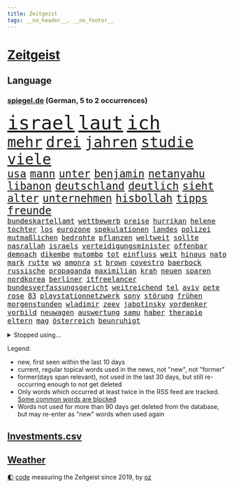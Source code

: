```yaml
---
title: Zeitgeist
tags: __no_header__, __no_footer__
---
```


# [Zeitgeist](https://oliz.io/zeitgeist/)

## Language

<h3><a href="https://www.spiegel.de" target="_blank">spiegel.de</a> (German, 5 to 2 occurrences)</h3>
<p style="font-family:monospace">
<span style="font-size:32pt"><a href="news_links.html#israel" class="current">israel</a></span>
<span style="font-size:32pt"><a href="news_links.html#laut" class="current">laut</a></span>
<span style="font-size:32pt"><a href="news_links.html#ich" class="current">ich</a></span>
<br>
<span style="font-size:25pt"><a href="news_links.html#mehr" class="current">mehr</a></span>
<span style="font-size:25pt"><a href="news_links.html#drei" class="current">drei</a></span>
<span style="font-size:25pt"><a href="news_links.html#jahren" class="current">jahren</a></span>
<span style="font-size:25pt"><a href="news_links.html#studie" class="current">studie</a></span>
<span style="font-size:25pt"><a href="news_links.html#viele" class="current">viele</a></span>
<br>
<span style="font-size:18pt"><a href="news_links.html#usa" class="current">usa</a></span>
<span style="font-size:18pt"><a href="news_links.html#mann" class="current">mann</a></span>
<span style="font-size:18pt"><a href="news_links.html#unter" class="current">unter</a></span>
<span style="font-size:18pt"><a href="news_links.html#benjamin" class="current">benjamin</a></span>
<span style="font-size:18pt"><a href="news_links.html#netanyahu" class="current">netanyahu</a></span>
<span style="font-size:18pt"><a href="news_links.html#libanon" class="current">libanon</a></span>
<span style="font-size:18pt"><a href="news_links.html#deutschland" class="current">deutschland</a></span>
<span style="font-size:18pt"><a href="news_links.html#deutlich" class="current">deutlich</a></span>
<span style="font-size:18pt"><a href="news_links.html#sieht" class="current">sieht</a></span>
<span style="font-size:18pt"><a href="news_links.html#alter" class="current">alter</a></span>
<span style="font-size:18pt"><a href="news_links.html#unternehmen" class="current">unternehmen</a></span>
<span style="font-size:18pt"><a href="news_links.html#hisbollah" class="current">hisbollah</a></span>
<span style="font-size:18pt"><a href="news_links.html#tipps" class="current">tipps</a></span>
<span style="font-size:18pt"><a href="news_links.html#freunde" class="current">freunde</a></span>
<br>
<span style="font-size:12pt"><a href="news_links.html#bundeskartellamt" class="current">bundeskartellamt</a></span>
<span style="font-size:12pt"><a href="news_links.html#wettbewerb" class="current">wettbewerb</a></span>
<span style="font-size:12pt"><a href="news_links.html#preise" class="current">preise</a></span>
<span style="font-size:12pt"><a href="news_links.html#hurrikan" class="current">hurrikan</a></span>
<span style="font-size:12pt"><a href="news_links.html#helene" class="current">helene</a></span>
<span style="font-size:12pt"><a href="news_links.html#tochter" class="current">tochter</a></span>
<span style="font-size:12pt"><a href="news_links.html#los" class="current">los</a></span>
<span style="font-size:12pt"><a href="news_links.html#eurozone" class="current">eurozone</a></span>
<span style="font-size:12pt"><a href="news_links.html#spekulationen" class="current">spekulationen</a></span>
<span style="font-size:12pt"><a href="news_links.html#landes" class="current">landes</a></span>
<span style="font-size:12pt"><a href="news_links.html#polizei" class="current">polizei</a></span>
<span style="font-size:12pt"><a href="news_links.html#mutmaßlichen" class="current">mutmaßlichen</a></span>
<span style="font-size:12pt"><a href="news_links.html#bedrohte" class="new">bedrohte</a></span>
<span style="font-size:12pt"><a href="news_links.html#pflanzen" class="current">pflanzen</a></span>
<span style="font-size:12pt"><a href="news_links.html#weltweit" class="current">weltweit</a></span>
<span style="font-size:12pt"><a href="news_links.html#sollte" class="current">sollte</a></span>
<span style="font-size:12pt"><a href="news_links.html#nasrallah" class="current">nasrallah</a></span>
<span style="font-size:12pt"><a href="news_links.html#israels" class="current">israels</a></span>
<span style="font-size:12pt"><a href="news_links.html#verteidigungsminister" class="current">verteidigungsminister</a></span>
<span style="font-size:12pt"><a href="news_links.html#offenbar" class="current">offenbar</a></span>
<span style="font-size:12pt"><a href="news_links.html#demnach" class="current">demnach</a></span>
<span style="font-size:12pt"><a href="news_links.html#dikembe" class="new">dikembe</a></span>
<span style="font-size:12pt"><a href="news_links.html#mutombo" class="new">mutombo</a></span>
<span style="font-size:12pt"><a href="news_links.html#tot" class="current">tot</a></span>
<span style="font-size:12pt"><a href="news_links.html#einfluss" class="current">einfluss</a></span>
<span style="font-size:12pt"><a href="news_links.html#weit" class="current">weit</a></span>
<span style="font-size:12pt"><a href="news_links.html#hinaus" class="current">hinaus</a></span>
<span style="font-size:12pt"><a href="news_links.html#nato" class="current">nato</a></span>
<span style="font-size:12pt"><a href="news_links.html#mark" class="current">mark</a></span>
<span style="font-size:12pt"><a href="news_links.html#rutte" class="new">rutte</a></span>
<span style="font-size:12pt"><a href="news_links.html#wo" class="current">wo</a></span>
<span style="font-size:12pt"><a href="news_links.html#amonra" class="new">amonra</a></span>
<span style="font-size:12pt"><a href="news_links.html#st" class="current">st</a></span>
<span style="font-size:12pt"><a href="news_links.html#brown" class="current">brown</a></span>
<span style="font-size:12pt"><a href="news_links.html#covestro" class="new">covestro</a></span>
<span style="font-size:12pt"><a href="news_links.html#baerbock" class="current">baerbock</a></span>
<span style="font-size:12pt"><a href="news_links.html#russische" class="current">russische</a></span>
<span style="font-size:12pt"><a href="news_links.html#propaganda" class="current">propaganda</a></span>
<span style="font-size:12pt"><a href="news_links.html#maximilian" class="current">maximilian</a></span>
<span style="font-size:12pt"><a href="news_links.html#krah" class="current">krah</a></span>
<span style="font-size:12pt"><a href="news_links.html#neuen" class="current">neuen</a></span>
<span style="font-size:12pt"><a href="news_links.html#sparen" class="current">sparen</a></span>
<span style="font-size:12pt"><a href="news_links.html#nordkorea" class="current">nordkorea</a></span>
<span style="font-size:12pt"><a href="news_links.html#berliner" class="current">berliner</a></span>
<span style="font-size:12pt"><a href="news_links.html#itfreelancer" class="new">itfreelancer</a></span>
<span style="font-size:12pt"><a href="news_links.html#bundesverfassungsgericht" class="current">bundesverfassungsgericht</a></span>
<span style="font-size:12pt"><a href="news_links.html#weitreichend" class="new">weitreichend</a></span>
<span style="font-size:12pt"><a href="news_links.html#tel" class="current">tel</a></span>
<span style="font-size:12pt"><a href="news_links.html#aviv" class="current">aviv</a></span>
<span style="font-size:12pt"><a href="news_links.html#pete" class="new">pete</a></span>
<span style="font-size:12pt"><a href="news_links.html#rose" class="current">rose</a></span>
<span style="font-size:12pt"><a href="news_links.html#83" class="current">83</a></span>
<span style="font-size:12pt"><a href="news_links.html#playstationnetzwerk" class="new">playstationnetzwerk</a></span>
<span style="font-size:12pt"><a href="news_links.html#sony" class="current">sony</a></span>
<span style="font-size:12pt"><a href="news_links.html#störung" class="current">störung</a></span>
<span style="font-size:12pt"><a href="news_links.html#frühen" class="current">frühen</a></span>
<span style="font-size:12pt"><a href="news_links.html#morgenstunden" class="new">morgenstunden</a></span>
<span style="font-size:12pt"><a href="news_links.html#wladimir" class="current">wladimir</a></span>
<span style="font-size:12pt"><a href="news_links.html#zeev" class="new">zeev</a></span>
<span style="font-size:12pt"><a href="news_links.html#jabotinsky" class="new">jabotinsky</a></span>
<span style="font-size:12pt"><a href="news_links.html#vordenker" class="new">vordenker</a></span>
<span style="font-size:12pt"><a href="news_links.html#vorbild" class="current">vorbild</a></span>
<span style="font-size:12pt"><a href="news_links.html#neuwagen" class="current">neuwagen</a></span>
<span style="font-size:12pt"><a href="news_links.html#auswertung" class="current">auswertung</a></span>
<span style="font-size:12pt"><a href="news_links.html#samu" class="new">samu</a></span>
<span style="font-size:12pt"><a href="news_links.html#haber" class="new">haber</a></span>
<span style="font-size:12pt"><a href="news_links.html#therapie" class="current">therapie</a></span>
<span style="font-size:12pt"><a href="news_links.html#eltern" class="current">eltern</a></span>
<span style="font-size:12pt"><a href="news_links.html#mag" class="current">mag</a></span>
<span style="font-size:12pt"><a href="news_links.html#österreich" class="current">österreich</a></span>
<span style="font-size:12pt"><a href="news_links.html#beunruhigt" class="new">beunruhigt</a></span>
</p>
<details>
<summary>Stopped using...</summary>
<p class="former" style="font-size:12pt">
besiegt(1441) appelliert(1440) handeln(1440) nationalspieler(1440) twitter(1440) bemüht(1439) flüchtlinge(1439) sicherheitsbehörden(1439) depressionen(1438) investoren(1438) tobt(1438) zugang(1438) ankündigung(1437) erscheinen(1437) geschäfte(1437) krankenhäuser(1437) verhängt(1437) erdoğan(1436) genommen(1436) mordes(1436) rückschlag(1436) schlechten(1436) bundesweit(1435) planeten(1435) studierenden(1435) bildung(1434) energien(1434) entscheidungen(1434) himmel(1434) liste(1434) preisen(1434) untersuchungen(1434) versteigert(1434) gemeldet(1433) unabhängige(1433) abgang(1432) carsten(1432) genannt(1432) saß(1432) strengere(1432) widerspricht(1432) überlebte(1432) arbeitgeber(1431) bloß(1431) entdecken(1431) jahrhundert(1431) prüfung(1431) schildert(1431) übersicht(1431) journalisten(1430) stoßen(1430) verpflichtet(1430) beschwerden(1429) theater(1429) verschärfen(1429) 2017(1428) mahnt(1428) verschwand(1428) geburt(1427) halben(1427) ausbau(1426) dürften(1426) system(1426) 1500(1425) fortgesetzt(1425) west(1425) unterschiedlich(1424) mieter(1423) torhüter(1423) trennen(1423) 1000(1422) begann(1422) entscheidenden(1422) verteidigen(1422) abgehört(1421) ermittlern(1420) ehe(1419) sinn(1419) geprägt(1418) mehrerer(1417) wirbt(1417) anzeichen(1416) hinten(1416) kevin(1416) kommende(1416) gewinn(1415) produkte(1415) schriftsteller(1415) visier(1415) rentner(1412) warm(1412) außerhalb(1411) katar(1410) spenden(1410) whatsapp(1407) händler(1405) not(1405) schneider(1405) zeigten(1403) hilfen(1402) verkehr(1400) abgeschlossen(1399) gewarnt(1397) foto(1390) smartphones(1389) identität(1386) ära(1385) berichtete(1341) josef(1293) abgestürzt(1262) airline(1245) arbeitsmarkt(1211) 38(1209) novak(1183) seither(1182) arme(1176) zugestimmt(1156) dörfer(1135) moderner(1108) verletzten(1106) irritiert(1093) entstanden(1090) entlasten(1087) worum(1085) ruhestand(1073) magazin(1055) ostdeutschland(1051) verteidiger(1049) lieferungen(1048) betrüger(1044) fußballs(1029) airlines(1027) entsteht(1021) seltene(1020) finnland(1006) texte(1006) natürlich(1001) erschwert(993) gefechte(983) verkündete(982) lemke(979) desto(974) flughäfen(949) heißen(949) brüder(946) verwaltung(937) versagen(936) lücken(921) nebenbei(920) baustelle(915) kriegsbeginn(905) besetzten(899) fox(888) fernen(883) isoliert(857) ehrt(854) verzweiflung(842) japanische(834) kühnert(833) verhaftung(830) weltrekord(826) profi(821) newsletter(814) 16jähriger(806) trans(801) folgten(790) gehirn(781) freispruch(780) subventionen(775) drohnenangriff(772) ganzes(761) begrenzen(756) frühjahr(756) 63(753) rätseln(741) überreste(740) emissionen(723) vaters(721) versehen(706) knappe(704) männliche(704) staatsanwalt(703) großeinsatz(700) auszeichnung(699) fängt(681) verehrt(678) billigt(674) geheim(669) staates(669) kampfjets(666) finanzaufsicht(665) testet(662) djokovic(655) fenster(654) steigern(650) flogen(649) colorado(645) trauern(642) gestalten(640) berufseinstieg(637) opfers(637) wiener(636) tourismus(629) pokal(620) viertagewoche(619) boom(618) leistungen(610) minderjährige(609) vermögen(601) miete(599) openai(597) jene(596) getragen(595) baden(591) bürokratie(591) neunzigerjahren(591) bremst(589) ausgerufen(588) eskalierte(587) dennis(583) jäger(582) 2007(575) zuckerberg(573) loswerden(570) lieferte(569) alonso(567) unterbrechung(567) ausschluss(566) zogen(556) tragischen(549) protestaktion(545) bestreiten(543) sommerspielen(535) umsetzen(534) arbeitskräfte(531) unterschiede(530) konkurrent(529) 13jährige(528) spiegeltalk(528) 800(522) dringt(522) kleinflugzeug(515) gewalttaten(514) härtere(511) beine(510) hoeneß(510) luxus(503) horror(502) straßenverkehr(495) arabischen(493) seniorin(492) drogenhandel(485) inhaftierte(485) fossile(479) beckenbauer(467) objekte(467) sizilien(459) indischer(454) zügen(450) abends(446) quellen(444) basis(443) durchgreifen(442) lebend(442) 30jähriger(441) pass(436) heimem(435) dfbfrauen(427) diskriminierung(421) politikerinnen(420) heim(418) palästinensische(418) spdchef(418) perfide(417) brutaler(415) teuerste(414) froh(410) psyche(408) folter(406) geöffnet(405) albtraum(403) belohnt(403) geprüft(398) abschieben(397) parlamentswahl(397) erschweren(395) ausscheiden(394) rasche(394) debütant(392) ausnahmezustand(391) welten(390) angefahren(388) dauerte(387) spanischer(386) xabi(386) tisch(384) kontrollverlust(377) sperrte(374) spdgeneralsekretär(364) rotes(358) vergehen(358) aserbaidschan(356) bunt(356) singen(355) harsche(354) noten(354) verheiratet(354) auftritte(353) dankbar(350) organisatoren(350) proben(350) eröffnung(348) eustaaten(348) weinen(346) volle(345) waffenruhe(345) grenzregion(342) flüchtig(339) ddr(334) gerechnet(332) nominierung(331) stimmte(331) lasst(328) wiedervereinigung(328) ratschläge(326) gazastreifens(325) hamasanführer(325) hongkong(325) kundgebung(325) propalästinensische(325) hamasgeiseln(323) interne(319) schwaben(317) luxushotel(316) stadien(316) neonazis(314) bezahlkarte(311) recep(311) tayyip(311) beihilfe(310) herbe(310) häftlinge(306) stille(305) eminem(304) 16jährigen(302) schwindet(302) veränderung(302) wegfallen(302) friedlich(300) airports(297) magic(297) fluggäste(296) signalisiert(296) britisches(294) eigenem(294) kostenlos(294) copa(293) manch(293) tim(293) erlässt(291) beteiligen(283) ostdeutschen(283) bedrängnis(282) unverletzt(282) verspätung(281) bernd(280) dialoge(280) zerstritten(280) po(278) fach(277) exprofi(276) abgeordneter(274) vergleichsweise(273) präsent(272) vorfällen(269) flagge(266) riesigen(266) staatssekretär(265) fabrik(263) kragen(263) machtwechsel(262) ostdeutsche(261) interessieren(258) füllen(257) schimpft(257) donbass(250) verpflichten(250) abermals(249) normalerweise(248) firmenchef(247) herber(247) besonderes(245) öffnete(245) erfolgreichen(243) zeitenwende(241) flugzeugs(239) halbinsel(239) katz(239) 2009(238) passagier(238) spektakuläres(238) hai(237) holten(236) darsteller(234) pausieren(234) klamotten(232) triebwerk(232) browser(230) gegenmaßnahmen(229) pünktlich(229) milch(228) piloten(228) charlotte(227) territorium(226) begraben(225) konkurrentin(225) original(225) strategisch(225) wüste(225) contest(224) eurovision(224) insolvente(224) entscheidender(223) gratuliert(222) manipulation(222) reihenweise(220) sophie(220) finanzielle(219) gitarrist(219) spottet(219) ausüben(218) hitlergruß(218) jonas(217) landrat(215) riefen(215) leichnam(214) hing(213) wald(213) schwein(212) unfair(212) vorgesehen(212) politikum(211) extremismus(210) albion(209) boateng(209) jérôme(209) sportlichen(208) jordan(207) gefälschter(206) verzögern(206) lebenswerk(205) blau(204) chinesisches(204) geschichten(204) inhalt(204) regenfällen(204) umgekehrt(204) unmöglich(204) sinkenden(203) gefeuert(200) befragt(199) starkoch(199) oberhausen(198) bluttat(197) spitzen(196) 17jähriger(194) reklamiert(194) seltsamen(194) fußgänger(193) virus(193) auszeit(191) einfuhr(190) aktivitäten(189) abwesenheit(188) dortmunds(187) dublin(187) gewitter(187) versöhnung(186) bulgarien(184) tasche(184) thüringische(184) ampelpolitiker(183) ringe(182) ostdeutscher(181) andrang(180) bundesamtes(180) lizenz(179) mail(179) fehlern(178) internen(178) kaputt(178) küken(178) landeskriminalamt(177) schnellste(177) vertritt(177) pole(176) schöne(176) gates(175) vorlage(175) wahren(175) messerangriff(173) 18jährigen(172) montenegro(172) westdeutschland(171) strafzölle(170) aktie(169) anwesen(168) strahlkraft(168) techkonzerne(168) akademische(167) kasia(167) lenhardt(167) wirklichkeit(167) jansen(164) menschenrechtler(164) vegane(164) gruß(163) kibbuz(163) lasse(163) präsidentschaftskandidaten(163) brutale(162) integration(162) kretschmann(162) rekorde(162) attraktiv(161) massenprotesten(161) züchten(161) graz(160) studio(159) paket(158) wehrmacht(158) abrücken(157) mysteriöses(157) sammelklage(157) trikots(157) fußballers(156) lebenslanger(156) thc(155) vorgezogenen(155) machtübernahme(154) promis(154) unzulässig(154) wolke(154) mosel(153) baron(152) bewusstsein(152) blue(152) steine(152) tierreich(152) affären(151) boykottieren(151) wohngebiet(151) techniken(149) türen(149) 1974(148) gesenkt(148) jenny(148) podcastserie(148) entzündete(147) rotterdam(146) abnehmen(145) haushalten(145) kirchen(145) süditalien(145) angelegte(144) figuren(144) abonnenten(142) wahlkampfauftritt(142) bereut(141) kreativen(140) attackierte(139) brighton(139) wittert(139) atomenergiebehörde(137) regelung(137) nachnamen(136) messerangreifer(135) angeschlossen(134) aufgebrochen(134) einschüchtern(134) geparktes(134) kehren(134) sprecher(134) ultimative(134) ungewollt(134) zinswende(134) evakuieren(133) betrachtet(132) islam(132) fürchtete(131) stephen(131) afdlandrat(130) capri(130) erlebten(130) sesselmann(130) straftat(130) afdspitzenkandidat(129) fix(129) sportwissenschaftler(129) verbrecher(129) verdichten(129) amtsträger(128) angeschlagenen(128) dänische(128) rafael(128) weibchen(128) denkwürdigen(127) forschenden(127) hathaway(127) jubelten(127) lachs(127) engagierte(126) georgiens(126) steigert(126) unbekannt(126) verbessert(126) 28jährige(125) knackt(124) spitzenkandidatin(124) 26000(123) impfstoffe(123) mix(123) bluthund(122) jenna(122) landsleute(122) ortega(122) packt(122) prinzip(122) tischtennis(122) begeisterung(121) intensiven(121) kooperieren(121) enkel(119) entgegenzusetzen(119) europäisches(119) me(119) schlacht(119) spanier(119) antidepressiva(118) mitgliedschaft(118) polizeiangaben(118) spontane(118) vermeidbar(118) auszubildende(117) mitgefühl(117) mieser(116) schärferes(115) enkelin(114) geteilt(114) ehesten(113) reus(113) 39jährige(112) robin(112) helgoland(111) match(111) nacheinander(111) notorisch(111) wahlomat(111) juan(110) krankenhausreif(110) moderatorin(110) schumachers(110) wahlkämpfer(110) parteitagsrede(109) ausbreiten(108) bewertung(108) geprügelt(108) gewaltigen(107) lindemann(107) befragen(106) blake(106) lively(106) muscheln(106) reeperbahn(106) tinder(106) inszenieren(105) kriegskabinett(105) plädoyer(105) weicht(105) cooper(104) fossilen(104) zitiert(104) ähnelt(104) ländlichen(103) schulze(103) svenja(103) trainierte(103) verspätungen(103) einschlafen(102) giftigen(102) stich(102) tierischer(102) liiert(101) satire(101) shitstorm(101) alassad(100) linkenpolitikerin(100) münchens(100) sturmböen(100) kanton(99) margaret(99) memes(99) pflanze(98) vergeltungsangriff(98) transfers(97) verwaltungsgericht(97) weltberühmt(97) fluch(96) klimaneutral(96) militäraktion(96) sinwar(96) zugezogen(96) double(95) illusionen(95) f16(94) staatsbürgerschaft(94) erobern(93) füreinander(93) gerichtsurteil(93) hinein(93) kidman(93) dwd(92) unzufrieden(92) verbrauchern(92) autogramm(91) fett(91) fitness(91) heimgesucht(91) mörtel(91) mörtels(91) nervös(91) psychotherapie(91) verhängnisvollen(91) vollrausch(91) belastend(90) doppelspitze(90) eingeschüchtert(90) existieren(90) heiterkeit(90) lauterbachs(90) lockert(90) millionenfach(90) politikers(90) seltenen(90) bekanntwerden(89) faktor(89) hagelkörner(89) núñez(89) oberbürgermeisters(89) verlieh(89) alejandro(88) ask(88) atem(88) getrennte(88) lauern(88) linzer(88) marktplatz(88) nebulös(88) täuschung(88) verspielte(88) exfreundin(87) gabriel(87) lautsprecher(87) mangelnder(87) mitentscheiden(87) mitschuld(87) netflixdoku(87) spielberechtigung(87) kravitz(86) wdr(86) verarbeiten(85) einschulung(84) freiheitsstrafen(84) lobes(84) umsatz(84) verpflichtend(84) 60jährige(83) alkoholeinfluss(83) datingapp(83) grenzwerte(83) mitmachaktionen(83) nostalgie(83) struktur(83) unterschrieb(83) dschungelcamp(82) gefährten(82) häusliche(82) zuge(82) kremlnahe(81) naomi(81) bester(80) finanzspritze(80) four(80) narendra(80) gosens(79) kräftige(79) revidierte(79) sanktionieren(79) tsv(79) waffenrecht(79) amazonserie(78) auferlegten(78) eingerichtet(78) herein(78) kletterte(78) sperren(78) abgelöst(77) dingen(77) messerangriffe(77) schätzung(77) sorgerechtsstreit(77) unsicher(77) 49jähriger(76) bitcoin(76) gesunkener(76) huscht(76) kalt(76) rivale(76) steckte(76) usluftfahrtbehörde(76) anja(75) bekamen(75) jemandem(75) rützel(75) tops(75) ewiger(74) hofer(74) mittendrin(74) nachrichtenmann(74) schillerndsten(74) sprangen(74) bauzinsen(73) drinks(73) einziges(73) entkam(73) entwicklungsministerin(73) gekürzt(73) hogan(73) hulk(73) weiterspielen(73) canyon(72) führungspositionen(72) hilferufe(72) kennengelernt(72) lord(72) mick(72) nuri(72) spitzengespräch(72) stach(72) steuerte(72) überprüfung(72) şahin(72) abzusichern(71) auszutricksen(71) branchenkenner(71) flops(71) linkenabgeordnete(71) umstrittenem(71) unteren(71) verstörend(71) fabian(70) hürzeler(70) jagte(70) preisschild(70) santiago(70) steuerberater(70) unmögliche(70) antwerpen(69) rubens(69) vorrunde(69) westdeutsche(69) gesprächsstoff(68) small(68) arbeitstage(67) ex(67) fauci(67) kalender(67) kinderbuch(67) messenger(67) versteigerung(67) weiche(67) abwegiger(66) ausdrücklich(66) billion(66) formel1team(66) genua(66) lebe(66) paarung(66) scheinbar(66) antiterroreinsatz(65) ausreisepflichtigen(65) dieselbe(65) drehten(65) ebike(65) elblandrevolte(65) geschwiegen(65) kroatischen(65) reanimation(65) armutsgefährdung(64) bootsausflug(64) ertrunken(64) fahrerwertung(64) gedachten(64) gefehlt(64) glaube(64) lehrerzimmer(64) offenem(64) präsidentschaft(64) spürt(64) unermüdlich(64) 3500(63) badenberg(63) erwarte(63) feiergesellschaft(63) justizsenatorin(63) kernkraftwerk(63) qualifying(63) autodach(62) csd(62) dittrich(62) kompetenzen(62) sir(62) angststörungen(61) dfbpräsident(61) erwiesen(61) geflohener(61) genügen(61) lindern(61) luxusjacht(61) neuendorf(61) outete(61) regelt(61) reiseziele(61) gewaltvorwürfe(60) gregg(60) griechischer(60) halt(60) lebensversicherung(60) milliardären(60) sonneberg(60) berkshire(59) biles(59) buffett(59) gezerrt(59) indiens(59) investmentfirma(59) löschte(59) paradox(59) simone(59) sturzflut(59) tatum(59) warren(59) armutsgefährdet(58) drogendelikte(58) weltpremiere(58) angekündigte(57) berufsgruppe(57) lacht(57) modus(57) rücktritte(57) swipen(57) windgeschwindigkeiten(57) abwegen(56) ausgeschieden(56) filiale(56) hunderter(56) jamaika(56) neudelhi(56) ostfriesland(56) privatleben(56) beteiligte(55) entpuppen(55) schwefeldioxid(55) wohnraum(55) comingout(54) gelähmt(54) parteitags(54) 41jährigen(53) freiwilligen(53) glen(53) massenpanik(53) powell(53) rebellion(53) samsung(53) verwerflich(53) besichtigen(52) ilmenau(52) kalkül(52) phantom(52) schmecken(52) wohle(52) abschiebepläne(51) klinikaufenthalt(51) milliardärs(51) reeves(51) trennungen(51) wettert(51) zuversicht(51) glücklicher(50) moderat(50) schwierigen(50) verfolgten(50) willi(50) bswchefin(49) falcon(49) kolumbianischen(49) startverbot(49) südamerikameisterschaft(49) wrestler(49) absurden(48) gewalttätig(48) potenzielle(48) turm(48) uruguayische(48) übersehen(48) brannten(47) diekmann(47) muhammad(47) notfalls(47) romance(47) 109(46) abwärtsspirale(46) andrea(46) hochsprung(46) ruheständler(46) schädigen(46) sorgfältig(46) sorte(46) 36jährige(45) besuche(45) konservativ(45) neuzugang(45) pascal(45) scharfschützen(45) stiller(45) streitpunkt(45) ostbeauftragte(44) ostbeauftragter(44) umarmungen(44) gass(43) japanischem(43) teilweisen(43) winken(43) abgebogen(42) görlitz(42) klaffen(42) wesen(42) eindringen(41) gefängnisse(41) interessanter(41) lake(41) austausch(40) bayernprofi(40) imageproblem(40) moderiert(40) morde(40) privatjets(40) sahelzone(40) schmutzig(40) vizekandidat(40) angesteckt(39) ber(39) bond(39) bundesjustizminister(39) doug(39) längeren(39) redete(39) rufe(39) zeitmanagement(39) zweck(39) eben(38) hauptstadtflughafen(38) israelpalästinakonflikt(38) längen(38) neidisch(38) ordnen(38) 81(37) aussichtsturm(37) benutzen(37) keanu(37) klimafreundlich(37) nahostexperte(37) rekordzeit(37) siedlungspolitik(37) charmanter(36) freistaat(36) nächstes(36) siena(36) teamkollege(36) umweltorganisationen(36) verbraucherstimmung(36) vermögens(36) zentrums(36) afghanen(35) ansbach(35) assad(35) baschar(35) erwärmung(35) lehrt(35) losging(35) prostitution(35) shirin(35) digitales(34) eindringliche(34) ernte(34) hüller(34) notlanden(34) prix(34) quadratkilometer(34) täte(34) zwist(34) befeuern(33) kollektive(33) kühlschrank(33) orks(33) renommiertesten(33) verfechter(33) bagger(32) gehofft(32) geländegewinne(32) hey(32) sportwelt(32) tenniswelt(32) 1943(31) blauzungenkrankheit(31) debütalbum(31) leistet(31) lüften(31) rennfahrer(31) rinder(31) rückschläge(31) valentina(31) vermeidet(31) vermeintlicher(31) 69(30) dschungel(30) haniyyeh(30) konjunkturflaute(30) triathlet(30) verstimmungen(30) bizarrer(29) bogenschießen(29) irgendetwas(29) siedler(29) ausbildungsplätze(28) gefangenen(28) gelegentlich(28) konzernchef(28) modekette(28) roadtrip(28) schätzungsweise(28) uswirtschaft(28) verbrennungsmotor(28) 800000(27) durcheinander(27) lobeshymnen(27) norwegischen(27) henrik(26) kabelschächte(26) politologin(26) rebell(26) schwede(26) spdaußenpolitiker(26) umfragewerte(26) vorschlägen(26) zeitreise(26) amtssitz(25) fuad(25) gelungenen(25) gendersternchen(25) härtesten(25) shukr(25) trauriger(25) urteilt(25) vermeintlichen(25) weint(25) beobachtete(24) erfunden(24) hamaschef(24) konzerts(24) lebzeiten(24) lichtblick(24) unterhaltsam(24) verabredet(24) verschwörung(24) beschrieben(23) pfleger(23) regimekritiker(23) antrainierte(22) ceo(22) fechten(22) lópez(22) mitbewohner(22) strömung(22) wiegen(22) würdigte(22) eusanktionen(21) ifoinstituts(21) nelles(21) oppositionspartei(21) anziehen(20) belästigungen(20) gecancelt(20) göteborg(20) kopfschmerzen(20) körpers(20) lohnsteigerungen(20) male(20) schwimmerin(20) stabhochsprung(20) stahlsparte(20) abrissarbeiten(19) aufgegeben(19) boeingmaschine(19) flugs(19) innenstädten(19) kurskoffensive(19) leonie(19) meldungen(19) terrors(19) unübersichtlich(19) emhoff(18) evakuierte(18) gleichermaßen(18) hadern(18) löscharbeiten(18) sturmböe(18) vorgedrungen(18) wiederentdeckt(18) würzburg(18) yahya(18) youtubekanal(18) betrunkene(17) charmante(17) kabul(17) kokainaffäre(17) sahen(17) amtes(16) danny(16) gescheiterte(16) harris'(16) mpoxvariante(16) olympiagold(16) reallöhne(16) schuster(16) vizepräsidentschaftskandidaten(16) auswandern(15) diesjährige(15) geflohenen(15) liege(15) parallelen(15) süchtig(15) waschen(15) absprung(14) großangriff(14) cora(13) ernüchtert(13) gelangt(13) gittern(13) ikea(13) lautstark(13) mandanten(13) reifer(13) belarussische(12) düfte(12) gazagrenze(12) pointen(12) tobte(12) ajax(11) channing(11) dürr(11) fdpfraktionschef(11) geschlechterdebatte(11) ngos(11) ukraineoffensive(11)
</p>
</details>
<p>Legend:
<ul>
<li><span class="new">new</span>, first seen within the last 10 days</li>
<li><span class="current">current</span>, regular topical words used in the news, not "new", not "former"</li>
<li><span class="former">former(days span relevant)</span>, not used in the last 30 days, but still re-occurring enough to not get deleted</li>
<li>Only words which occurred at least twice in the RSS feed are tracked. <a href="language/filters.py">Some common words are blocked</a></li>
<li>Words not used for more than 90 days get deleted from the database, but may re-enter as "new" words when used again</li>
</ul>
</p>

## [Investments](investments.html)[.csv](investments.csv)

## [Weather](weather.html)

<footer>
<a href="javascript:toggleTheme()" class="nav">🌓</a>
<a href="https://github.com/ooz/zeitgeist">code</a> measuring the Zeitgeist since 2019, by <a href="https://oliz.io">oz</a>
</footer>
